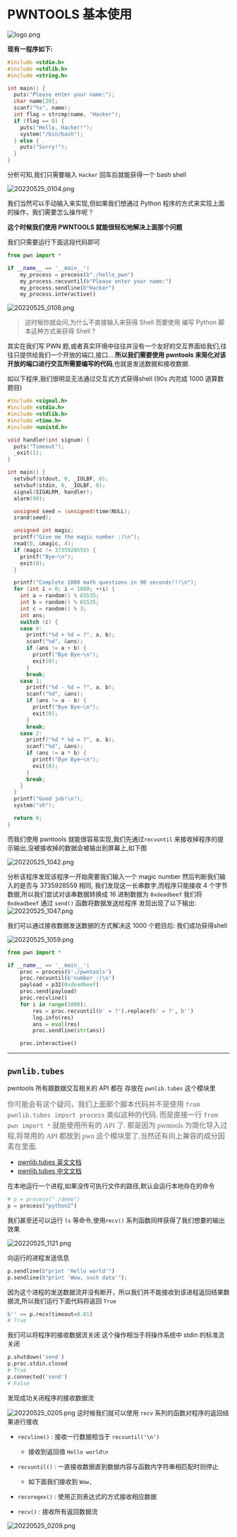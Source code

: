 # PWNTOOLS 基本使用

![logo.png](http://zhouhao-blog.oss-cn-shanghai.aliyuncs.com/articles/2532f6edb5383bf7fa5c8c997b6e39ed.png)





**现有一程序如下:**

```c
#include <stdio.h>
#include <stdlib.h>
#include <string.h>

int main() {
  puts("Please enter your name:");
  char name[20];
  scanf("%s", name);
  int flag = strcmp(name, "Hacker");
  if (flag == 0) {
    puts("Hello, Hacker!");
    system("/bin/bash");
  } else {
    puts("Sorry!");
  }
}
```

分析可知,我们只需要输入 `Hacker` 回车后就能获得一个 bash shell

![20220525_0104.png](http://zhouhao-blog.oss-cn-shanghai.aliyuncs.com/articles/82adb7a0cd260b8467c600a2b02c5141.png)

我们当然可以手动输入来实现,但如果我们想通过 Python 程序的方式来实现上面的操作，我们需要怎么操作呢？

**这个时候我们使用 PWNTOOLS 就能很轻松地解决上面那个问题**

我们只需要运行下面这段代码即可

```python
from pwn import *

if __name__ == '__main__':
    my_process = process(b"./hello_pwn")
    my_process.recvuntil(b"Please enter your name:")
    my_process.sendline(b"Hacker")
    my_process.interactive()
```

![20220525_0108.png](http://zhouhao-blog.oss-cn-shanghai.aliyuncs.com/articles/ab126c6bfbbabd967444fbd1b4409754.png)

> 这时候你就会问,为什么不直接输入来获得 Shell 而要使用 编写 Python 脚本这种方式来获得 Shell？

其实在我们写 PWN 题,或者真实环境中往往并没有一个友好的交互界面给我们,往往只提供给我们一个开放的端口,接口... **所以我们需要使用 pwntools 来简化对该开放的端口进行交互所需要编写的代码**,也就是发送数据和接收数据.


如以下程序,我们很明显无法通过交互式方式获得shell (90s 内完成 1000 道算数题目)

```c
#include <signal.h>
#include <stdio.h>
#include <stdlib.h>
#include <time.h>
#include <unistd.h>

void handler(int signum) {
  puts("Timeout");
  _exit(1);
}

int main() {
  setvbuf(stdout, 0, _IOLBF, 0);
  setvbuf(stdin, 0, _IOLBF, 0);
  signal(SIGALRM, handler);
  alarm(90);

  unsigned seed = (unsigned)time(NULL);
  srand(seed);

  unsigned int magic;
  printf("Give me the magic number :)\n");
  read(0, &magic, 4);
  if (magic != 3735928559) {
    printf("Bye~\n");
    exit(0);
  }

  printf("Complete 1000 math questions in 90 seconds!!!\n");
  for (int i = 0; i < 1000; ++i) {
    int a = random() % 65535;
    int b = random() % 65535;
    int c = random() % 3;
    int ans;
    switch (c) {
    case 0:
      printf("%d + %d = ?", a, b);
      scanf("%d", &ans);
      if (ans != a + b) {
        printf("Bye Bye~\n");
        exit(0);
      }
      break;
    case 1:
      printf("%d - %d = ?", a, b);
      scanf("%d", &ans);
      if (ans != a - b) {
        printf("Bye Bye~\n");
        exit(0);
      }
      break;
    case 2:
      printf("%d * %d = ?", a, b);
      scanf("%d", &ans);
      if (ans != a * b) {
        printf("Bye Bye~\n");
        exit(0);
      }
      break;
    }
  }
  printf("Good job!\n");
  system("sh");

  return 0;
}
```

而我们使用 pwntools 就能很容易实现,我们先通过`recvuntil` 来接收掉程序的提示输出,没被接收掉的数据会被输出到屏幕上,如下图

![20220525_1042.png](http://zhouhao-blog.oss-cn-shanghai.aliyuncs.com/articles/4033518fc3b271c97590b5f125dad0c0.png)

分析该程序发现该程序一开始需要我们输入一个 magic number 然后判断我们输入的是否与 3735928559 相同, 我们发现这一长串数字,而程序只能接收 4 个字节数据,所以我们尝试对该串数据转换成 16 进制数据为 `0xdeadbeef` 我们将 `0xdeadbeef` 通过 `send()` 函数将数据发送给程序 发现出现了以下输出:
![20220525_1047.png](http://zhouhao-blog.oss-cn-shanghai.aliyuncs.com/articles/83d763c929b4fc58822bb1491ae75fe6.png)

我们可以通过接收数据发送数据的方式解决这 1000 个题目后: 我们成功获得shell

![20220525_1059.png](http://zhouhao-blog.oss-cn-shanghai.aliyuncs.com/articles/d23e55c51c129b0804cd742bef7aca76.png)

```python
from pwn import *

if __name__ == '__main__':
    proc = process(b'./pwntools')
    proc.recvuntil(b'number :)\n')
    payload = p32(0xdeadbeef)
    proc.send(payload)
    proc.recvline()
    for i in range(1000):
        res = proc.recvuntil(b' = ?').replace(b' = ?', b'')
        log.info(res)
        ans = eval(res)
        proc.sendline(str(ans))

    proc.interactive()
```

---


## `pwnlib.tubes`

pwntools 所有跟数据交互相关的 API 都在 存放在 `pwnlib.tubes` 这个模块里


<font color="DimGray" face=Monaco size=3> 你可能会有这个疑问，我们上面那个脚本代码并不是使用 `from pwnlib.tubes import process` 类似这种的代码. 而是直接一行 `from pwn import *` 就能使用所有的 API 了. 那是因为 pwntools 为简化导入过程,将常用的 API 都放到 pwn 这个模块里了,当然还有向上兼容的成分因素在里面. </font>


+ [pwnlib.tubes 英文文档](http://docs.pwntools.com/en/latest/tubes.html)
+ [pwnlib.tubes 中文文档](https://pwntools-docs-zh.readthedocs.io/zh_CN/dev/tubes.html)



在本地运行一个进程,如果没传可执行文件的路径,默认会运行本地存在的命令
```python
# p = process("./demo")
p = process("python2")
```
我们甚至还可以运行 `ls` 等命令,使用`recv()` 系列函数同样获得了我们想要的输出效果

![20220525_1121.png](http://zhouhao-blog.oss-cn-shanghai.aliyuncs.com/articles/e6a92cd84e1b06b5078405139ccd31e2.png)

向运行的进程发送信息

```python
p.sendline(b"print 'Hello world'")
p.sendline(b"print 'Wow, such data'");
```

因为这个进程的发送数据流并没有断开，所以我们并不能接收到该进程返回结果数据流,所以我们运行下面代码将返回 `True`

```python
b'' == p.recv(timeout=0.01)
# True
```
我们可以将程序的接收数据流关闭 这个操作相当于将操作系统中 stdin 的标准流关闭
```python
p.shutdown('send')
p.proc.stdin.closed
# True 
p.connected('send')
# False
```
发现成功关闭程序的接收数据流


![20220525_0205.png](http://zhouhao-blog.oss-cn-shanghai.aliyuncs.com/articles/dc5864a7d093e7390101a71b3d829342.png)
这时候我们就可以使用 `recv` 系列的函数对程序的返回结果进行接收


+ `recvline()` : 接收一行数据相当于 `recvuntil('\n')`
	+ 接收到返回值 `Hello world\n`
+ `recvuntil()` : 一直接收数据直到数据内容与函数内字符串相匹配时则停止
	+ 如下面我们接收到 `Wow,`

+ `recvregex()` : 使用正则表达式的方式接收相应数据
+ `recv()` : 接收所有返回数据流


![20220525_0209.png](http://zhouhao-blog.oss-cn-shanghai.aliyuncs.com/articles/3d00561c8cdb37509f6eb9d597309b3b.png)



